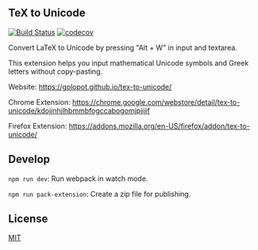 ## TeX to Unicode

[![Build Status](https://travis-ci.org/golopot/tex-to-unicode.svg?branch=master)](https://travis-ci.org/golopot/tex-to-unicode)
[![codecov](https://codecov.io/gh/golopot/tex-to-unicode/branch/master/graph/badge.svg)](https://codecov.io/gh/golopot/tex-to-unicode)

Convert LaTeX to Unicode by pressing "Alt + W" in input and textarea.

This extension helps you input mathematical Unicode symbols and Greek letters without copy-pasting.

Website: https://golopot.github.io/tex-to-unicode/

Chrome Extension: https://chrome.google.com/webstore/detail/tex-to-unicode/kdojinhjlhbmmbfogccabogomjpjijif

Firefox Extension: https://addons.mozilla.org/en-US/firefox/addon/tex-to-unicode/

## Develop

`npm run dev`: Run webpack in watch mode.

`npm run pack-extension`: Create a zip file for publishing.

## License

  [MIT](LICENSE)
